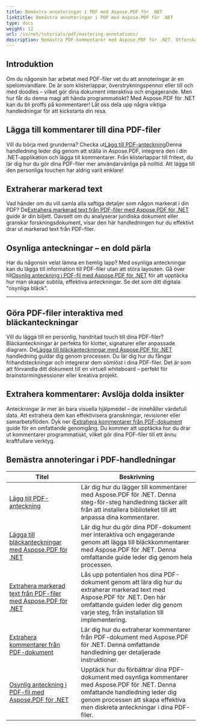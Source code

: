 ```yaml
---
title: Bemästra annoteringar i PDF med Aspose.PDF för .NET
linktitle: Bemästra annoteringar i PDF med Aspose.PDF för .NET
type: docs
weight: 12
url: /sv/net/tutorials/pdf/mastering-annotations/
description: Bemästra PDF-kommentarer med Aspose.PDF för .NET. Utforska steg-för-steg handledning om att lägga till, anpassa och extrahera kommentarer för att göra PDF-filer mer interaktiva.
---
```

## Introduktion

Om du någonsin har arbetat med PDF-filer vet du att annoteringar är en spelomvandlare. De är som klisterlappar, överstrykningspennor eller till och med doodles – vilket gör dina dokument interaktiva och engagerande. Men hur får du denna magi att hända programmatiskt? Med Aspose.PDF för .NET kan du bli proffs på kommentarer! Låt oss dela upp några viktiga handledningar för att kickstarta din resa.

## Lägga till kommentarer till dina PDF-filer  

 Vill du börja med grunderna? Checka ut[Lägg till PDF-anteckning](./adding-pdf-annotation/)Denna handledning leder dig genom att ställa in Aspose.PDF, integrera den i din .NET-applikation och lägga till kommentarer. Från klisterlappar till fritext, du lär dig hur du gör dina PDF-filer mer användarvänliga på nolltid. Att lägga till den personliga touchen har aldrig varit enklare!  


## Extraherar markerad text  

 Vad händer om du vill samla alla saftiga detaljer som någon markerat i din PDF? De[Extrahera markerad text från PDF-filer med Aspose.PDF för .NET](./extract-highlighted-text-from-pdf/) guide är din biljett. Oavsett om du analyserar juridiska dokument eller granskar forskningsdokument, visar den här handledningen hur du effektivt drar ut markerad text från PDF-filer.  

## Osynliga anteckningar – en dold pärla  

 Har du någonsin velat lämna en hemlig lapp? Med osynliga anteckningar kan du lägga till information till PDF-filer utan att störa layouten. Gå över till[Osynlig anteckning i PDF-fil med Aspose.PDF för .NET](./invisible-annotation-in-pdf-file/) för att upptäcka hur man skapar subtila, effektiva anteckningar. Se det som ditt digitala "osynliga bläck".  

---

## Göra PDF-filer interaktiva med bläckanteckningar  

 Vill du lägga till en personlig, handritad touch till dina PDF-filer? Bläckanteckningar är perfekta för klotter, signaturer eller anpassade diagram. De[Lägga till bläckanteckningar med Aspose.PDF för .NET](./adding-ink-annotations/) handledning guidar dig genom processen. Du lär dig hur du fångar frihandsteckningar och integrerar dem sömlöst i dina PDF-filer. Det är som att förvandla ditt dokument till en virtuell whiteboard – perfekt för brainstormingsessioner eller kreativa projekt.  

## Extrahera kommentarer: Avslöja dolda insikter  

 Anteckningar är mer än bara visuella hjälpmedel – de innehåller värdefull data. Att extrahera dem kan effektivisera granskningar, revisioner eller samarbetsflöden. Dyk ner i[Extrahera kommentarer från PDF-dokument](./extract-annotations-from-pdf/) guide för en omfattande genomgång. Du kommer att upptäcka hur du drar ut kommentarer programmatiskt, vilket gör dina PDF-filer till ett ännu kraftfullare verktyg.  

## Bemästra annoteringar i PDF-handledningar
| Titel | Beskrivning |
| --- | --- | 
| [Lägg till PDF-anteckning](./adding-pdf-annotation/) | Lär dig hur du lägger till kommentarer med Aspose.PDF för .NET. Denna steg-för-steg handledning täcker allt från att installera biblioteket till att anpassa dina kommentarer. |  
| [Lägga till bläckanteckningar med Aspose.PDF för .NET](./adding-ink-annotations/) | Lär dig hur du gör dina PDF-dokument mer interaktiva och engagerande genom att lägga till bläckkommentarer med Aspose.PDF för .NET. Denna omfattande guide leder dig genom hela processen. |    
| [Extrahera markerad text från PDF-filer med Aspose.PDF för .NET](./extract-highlighted-text-from-pdf/) | Lås upp potentialen hos dina PDF-dokument genom att lära dig hur du extraherar markerad text med Aspose.PDF för .NET. Den här omfattande guiden leder dig genom varje steg, från installation till implementering. |  
| [Extrahera kommentarer från PDF-dokument](./extract-annotations-from-pdf/) | Lär dig hur du extraherar kommentarer från PDF-dokument med Aspose.PDF för .NET. Denna omfattande handledning ger detaljerade instruktioner. |    
| [Osynlig anteckning i PDF-fil med Aspose.PDF för .NET](./invisible-annotation-in-pdf-file/) | Upptäck hur du förbättrar dina PDF-dokument med osynliga kommentarer med Aspose.PDF för .NET. Denna omfattande handledning leder dig genom processen att skapa effektiva men diskreta anteckningar i dina PDF-filer. |  